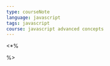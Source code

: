 ```yaml
---
type: courseNote
language: javascript
tags: javascript
course: javascript advanced concepts
---
```


<*%

%>